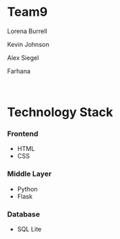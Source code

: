 # Team9

Lorena Burrell 

Kevin Johnson 

Alex Siegel 

Farhana 

<br>

# Technology Stack


### Frontend 
- HTML
- CSS


### Middle Layer 
- Python
- Flask


### Database 
- SQL Lite

